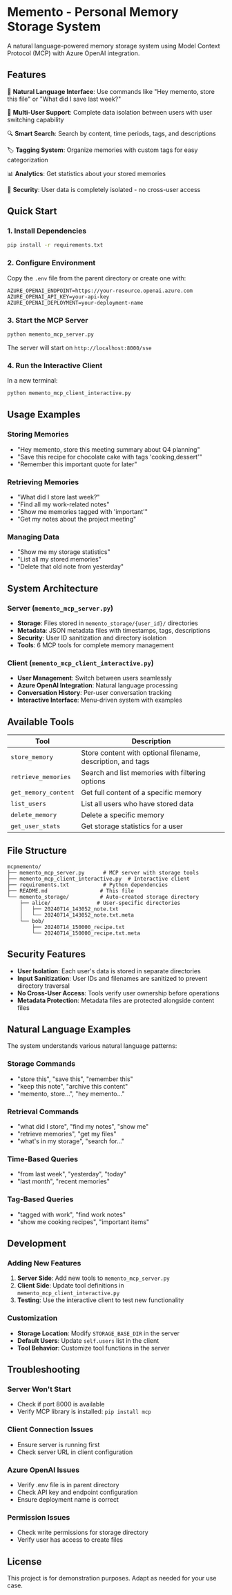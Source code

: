 # Memento - Personal Memory Storage System

A natural language-powered memory storage system using Model Context Protocol (MCP) with Azure OpenAI integration.

## Features

🧠 **Natural Language Interface**: Use commands like "Hey memento, store this file" or "What did I save last week?"

👥 **Multi-User Support**: Complete data isolation between users with user switching capability

🔍 **Smart Search**: Search by content, time periods, tags, and descriptions

🏷️ **Tagging System**: Organize memories with custom tags for easy categorization

📊 **Analytics**: Get statistics about your stored memories

🔐 **Security**: User data is completely isolated - no cross-user access

## Quick Start

### 1. Install Dependencies

```bash
pip install -r requirements.txt
```

### 2. Configure Environment

Copy the `.env` file from the parent directory or create one with:

```env
AZURE_OPENAI_ENDPOINT=https://your-resource.openai.azure.com
AZURE_OPENAI_API_KEY=your-api-key
AZURE_OPENAI_DEPLOYMENT=your-deployment-name
```

### 3. Start the MCP Server

```bash
python memento_mcp_server.py
```

The server will start on `http://localhost:8000/sse`

### 4. Run the Interactive Client

In a new terminal:

```bash
python memento_mcp_client_interactive.py
```

## Usage Examples

### Storing Memories

- "Hey memento, store this meeting summary about Q4 planning"
- "Save this recipe for chocolate cake with tags 'cooking,dessert'"
- "Remember this important quote for later"

### Retrieving Memories

- "What did I store last week?"
- "Find all my work-related notes"
- "Show me memories tagged with 'important'"
- "Get my notes about the project meeting"

### Managing Data

- "Show me my storage statistics"
- "List all my stored memories"
- "Delete that old note from yesterday"

## System Architecture

### Server (`memento_mcp_server.py`)

- **Storage**: Files stored in `memento_storage/{user_id}/` directories
- **Metadata**: JSON metadata files with timestamps, tags, descriptions
- **Security**: User ID sanitization and directory isolation
- **Tools**: 6 MCP tools for complete memory management

### Client (`memento_mcp_client_interactive.py`)

- **User Management**: Switch between users seamlessly
- **Azure OpenAI Integration**: Natural language processing
- **Conversation History**: Per-user conversation tracking
- **Interactive Interface**: Menu-driven system with examples

## Available Tools

| Tool | Description |
|------|-------------|
| `store_memory` | Store content with optional filename, description, and tags |
| `retrieve_memories` | Search and list memories with filtering options |
| `get_memory_content` | Get full content of a specific memory |
| `list_users` | List all users who have stored data |
| `delete_memory` | Delete a specific memory |
| `get_user_stats` | Get storage statistics for a user |

## File Structure

```
mcpmemento/
├── memento_mcp_server.py      # MCP server with storage tools
├── memento_mcp_client_interactive.py  # Interactive client
├── requirements.txt           # Python dependencies
├── README.md                 # This file
└── memento_storage/          # Auto-created storage directory
    ├── alice/               # User-specific directories
    │   ├── 20240714_143052_note.txt
    │   └── 20240714_143052_note.txt.meta
    └── bob/
        ├── 20240714_150000_recipe.txt
        └── 20240714_150000_recipe.txt.meta
```

## Security Features

- **User Isolation**: Each user's data is stored in separate directories
- **Input Sanitization**: User IDs and filenames are sanitized to prevent directory traversal
- **No Cross-User Access**: Tools verify user ownership before operations
- **Metadata Protection**: Metadata files are protected alongside content files

## Natural Language Examples

The system understands various natural language patterns:

### Storage Commands
- "store this", "save this", "remember this"
- "keep this note", "archive this content"
- "memento, store...", "hey memento..."

### Retrieval Commands
- "what did I store", "find my notes", "show me"
- "retrieve memories", "get my files"
- "what's in my storage", "search for..."

### Time-Based Queries
- "from last week", "yesterday", "today"
- "last month", "recent memories"

### Tag-Based Queries
- "tagged with work", "find work notes"
- "show me cooking recipes", "important items"

## Development

### Adding New Features

1. **Server Side**: Add new tools to `memento_mcp_server.py`
2. **Client Side**: Update tool definitions in `memento_mcp_client_interactive.py`
3. **Testing**: Use the interactive client to test new functionality

### Customization

- **Storage Location**: Modify `STORAGE_BASE_DIR` in the server
- **Default Users**: Update `self.users` list in the client
- **Tool Behavior**: Customize tool functions in the server

## Troubleshooting

### Server Won't Start
- Check if port 8000 is available
- Verify MCP library is installed: `pip install mcp`

### Client Connection Issues
- Ensure server is running first
- Check server URL in client configuration

### Azure OpenAI Issues
- Verify .env file is in parent directory
- Check API key and endpoint configuration
- Ensure deployment name is correct

### Permission Issues
- Check write permissions for storage directory
- Verify user has access to create files

## License

This project is for demonstration purposes. Adapt as needed for your use case.
